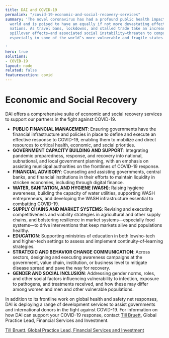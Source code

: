 ```yaml
---
title: DAI and COVID-19
permalink: "/covid-19-economic-and-social-recovery-services"
summary: 'The novel coronavirus has had a profound public health impact in the developed
  world and is poised to have an equally if not more devastating effect on developing
  nations. As travel bans, lockdowns, and stalled trade take an increasing toll, economic
  spillover effects—and associated social instability—threaten to compound the crisis,
  especially in some of the world’s more vulnerable and fragile states.

'
hero: true
solutions:
- COVID-19
layout: node
related: false
featuresection: covid
---
```


# Economic and Social Recovery

DAI offers a comprehensive suite of economic and social recovery services to support our partners in the fight against COVID-19.

* **PUBLIC FINANCIAL MANAGEMENT**: Ensuring governments have the financial infrastructure and policies in place to define and execute an effective response to COVID-19, enabling them to mobilize and direct resources to critical health, economic, and social priorities.
* **GOVERNMENT CAPACITY BUILDING AND SUPPORT**: Integrating pandemic preparedness, response, and recovery into national, subnational, and local government planning, with an emphasis on assisting municipal authorities on the frontlines of COVID-19 response.
* **FINANCIAL ADVISORY**: Counseling and assisting governments, central banks, and financial institutions in their efforts to maintain liquidity in stricken economies, including through digital finance. 
* **WATER, SANITATION, AND HYGIENE (WASH)**: Raising hygiene awareness, building the capacity of water utilities, supporting WASH entrepreneurs, and developing the WASH infrastructure essential to combatting COVID-19.
* **SUPPLY CHAINS AND MARKET SYSTEMS**: Revising and executing competitiveness and viability strategies in agricultural and other supply chains, and bolstering resilience in market systems—especially food systems—to drive interventions that keep markets alive and populations healthy.
* **EDUCATION**: Supporting ministries of education in both low/no-tech and higher-tech settings to assess and implement continuity-of-learning strategies.
* **STRATEGIC AND BEHAVIOR CHANGE COMMUNICATION**: Across sectors, designing and executing awareness campaigns at the government, value chain, institution, or business level to mitigate disease spread and pave the way for recovery.
* **GENDER AND SOCIAL INCLUSION**: Addressing gender norms, roles, and other social factors influencing vulnerability to infection, exposure to pathogens, and treatments received, and how these may differ among women and men and other vulnerable populations.


<aside class="covid-aside">
  <p>In addition to its frontline work on global health and safety net responses, DAI is deploying a range of development services to assist governments and international donors in the fight against COVID-19. For information on how DAI can support your COVID-19 response, contact <a href="/who-we-are/our-team/till-bruett">Till Bruett</a>, Global Practice Lead, Financial Services and Investment.</p>
  <div class="covid-contacts">
    <div class="covid-contact one">
      <img src="/uploads/Till%20Bruett%20headshot.jpg" alt=""><span class="title"><a href="/who-we-are/our-team/till-bruett">Till Bruett, Global Practice Lead, Financial Services and Investment</a></span>
    </div>
  </div>
</aside>